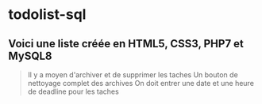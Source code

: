 # todolist-sql

## Voici une liste créée en HTML5, CSS3, PHP7 et MySQL8
>Il y a moyen d'archiver et de supprimer les taches
>Un bouton de nettoyage complet des archives
>On doit entrer une date et une heure de deadline pour les taches
